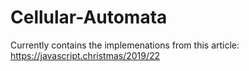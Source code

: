 # Cellular-Automata
Currently contains the implemenations from this article: https://javascript.christmas/2019/22
